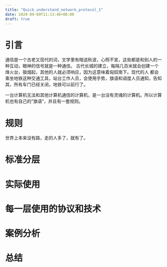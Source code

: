 ```yaml
---
title: "Quick_understand_network_protocol_1"
date: 2020-09-09T11:13:46+08:00
draft: true
---
```


# 引言

通信是一个古老又现代的词，文学里有暗送秋波，心照不宣，这些都是和别人的一种互动，眼神的信号就是一种通信。
古代长城的建立，每隔几百米就会创建一个烽火台，狼烟起，其他的人就必须响应，因为这意味着匈奴南下。现代的人
都会乘坐地铁这种交通工具，站台工作人员，会使用手势，旗语和调度人员通知，告知其，所有车门已经关闭，地铁可以前行了。

一台计算机无法和其他计算机通信的计算机，是一台没有灵魂的计算机。所以计算机也有自己的”旗语“，并且有一套规则。

# 规则
世界上本来没有路，走的人多了，就有了。

# 标准分层

# 实际使用

# 每一层使用的协议和技术

# 案例分析

# 总结





